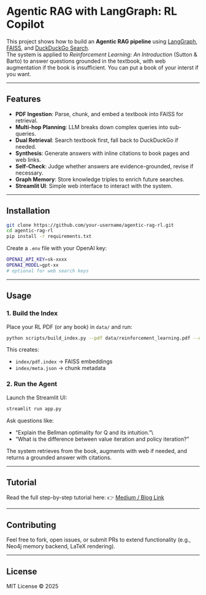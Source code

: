 

# Agentic RAG with LangGraph: RL Copilot
This project shows how to build an **Agentic RAG pipeline** using [LangGraph](https://www.langchain.com/langgraph), [FAISS](https://faiss.ai/), and [DuckDuckGo Search](https://duckduckgo.com/).  
The system is applied to *Reinforcement Learning: An Introduction* (Sutton & Barto) to answer questions grounded in the textbook, with web augmentation if the book is insufficient. You can put a book of your interst if you want.

---
## Features
- **PDF Ingestion**: Parse, chunk, and embed a textbook into FAISS for retrieval.
- **Multi-hop Planning**: LLM breaks down complex queries into sub-queries.
- **Dual Retrieval**: Search textbook first, fall back to DuckDuckGo if needed.
- **Synthesis**: Generate answers with inline citations to book pages and web links.
- **Self-Check**: Judge whether answers are evidence-grounded, revise if necessary.
- **Graph Memory**: Store knowledge triples to enrich future searches.
- **Streamlit UI**: Simple web interface to interact with the system.

---

## Installation
```bash
git clone https://github.com/your-username/agentic-rag-rl.git
cd agentic-rag-rl
pip install -r requirements.txt
````

Create a `.env` file with your OpenAI key:
```bash
OPENAI_API_KEY=sk-xxxx
OPENAI_MODEL=gpt-xx
# optional for web search keys
```

---
## Usage

### 1. Build the Index
Place your RL PDF (or any book) in `data/` and run:
```bash
python scripts/build_index.py --pdf data/reinforcement_learning.pdf --out index/
```

This creates:

* `index/pdf.index` → FAISS embeddings
* `index/meta.json` → chunk metadata

### 2. Run the Agent

Launch the Streamlit UI:

```bash
streamlit run app.py
```

Ask questions like:

* “Explain the Bellman optimality for Q and its intuition.”\
* “What is the difference between value iteration and policy iteration?”

The system retrieves from the book, augments with web if needed, and returns a grounded answer with citations.

---

## Tutorial

Read the full step-by-step tutorial here:
👉 [Medium / Blog Link](https://your-blog-link.com)

---
## Contributing

Feel free to fork, open issues, or submit PRs to extend functionality (e.g., Neo4j memory backend, LaTeX rendering).

---

## License

MIT License © 2025

